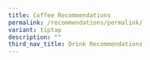 ```yaml
---
title: Coffee Recommendations
permalink: /recommendations/permalink/
variant: tiptap
description: ""
third_nav_title: Drink Recommendations
---
```

